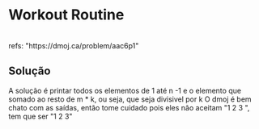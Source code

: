 # Workout Routine 

<br>
refs: "https://dmoj.ca/problem/aac6p1"


<br>

## Solução
A solução é printar todos os elementos de 1 até n -1 e o elemento que somado ao resto de m * k, ou seja, que seja divisivel por k
O dmoj é bem chato com as saídas, então tome cuidado pois eles não aceitam "1 2 3 ", tem que ser "1 2 3"
